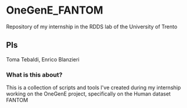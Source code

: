 # OneGenE_FANTOM
Repository of my internship in the RDDS lab of the University of Trento
## PIs
Toma Tebaldi, Enrico Blanzieri
### What is this about?
This is a collection of scripts and tools I've created during my internship working on the OneGenE project, specifically on the Human dataset FANTOM

